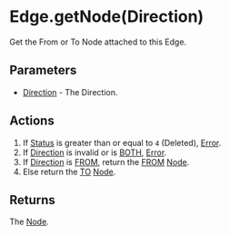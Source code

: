 # Edge.getNode(Direction)
Get the From or To Node attached to this Edge.

## Parameters

* [Direction](../definition/direction.md) - The Direction.

## Actions

1. If [Status](../definition/element-status.md) is greater than or equal to `4` (Deleted), [Error](../definition/error.md).
1. If [Direction](../definition/direction.md) is invalid or is [BOTH](../definition/direction.md), [Error](../definition/error.md).
1. If [Direction](../definition/direction.md) is [FROM](../definition/direction.md), return the [FROM](../definition/direction.md) [Node](../definition/node.md).
1. Else return the [TO](../definition/direction.md) [Node](../definition/node.md).

## Returns

The [Node](../definition/node.md).